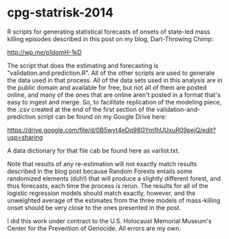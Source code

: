 cpg-statrisk-2014
=================

R scripts for generating statistical forecasts of onsets of state-led mass killing episodes described in this post on my blog, Dart-Throwing Chimp:

http://wp.me/p1domH-1kD

The script that does the estimating and forecasting is "validation.and.prediction.R". All of the other scripts are used to generate the data used in that process. All of the data sets used in this analysis are in the public domain and available for free, but not all of them are posted online, and many of the ones that are online aren't posted in a format that's easy to ingest and merge. 
So, to facilitate replication of the modeling piece, the .csv created at the end of the first section of the validation-and-prediction script can be found on my Google Drive here:

https://drive.google.com/file/d/0B5wyt4eDq98GYm1hUUxuR09pejQ/edit?usp=sharing

A data dictionary for that file cab be found here as varlist.txt.

Note that results of any re-estimation will not exactly match results described in the blog post because Random Forests entails some randomized elements (duh!) that will produce a slightly different forest, and thus forecasts, each time the process is rerun. The results for all of the logistic regression models should match exactly, however, and the unweighted average of the estimates from the three models of mass-killing onset should be very close to the ones presented in the post.

I did this work under contract to the U.S. Holocaust Memorial Museum's Center for the Prevention of Genocide. All errors are my own.
